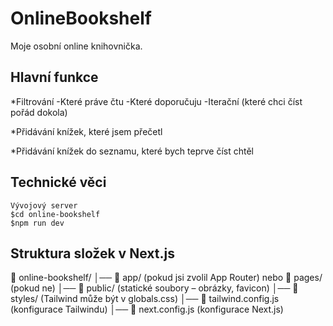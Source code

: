 # OnlineBookshelf

Moje osobní online knihovnička.

## Hlavní funkce

*Filtrování
    -Které práve čtu
    -Které doporučuju
    -Iterační (které chci číst pořád dokola)
    
*Přidávání knížek, které jsem přečetl

*Přidávání knížek do seznamu, které bych teprve číst chtěl

## Technické věci

    Vývojový server
    $cd online-bookshelf
    $npm run dev

## Struktura složek v Next.js

📂 online-bookshelf/
│── 📂 app/ (pokud jsi zvolil App Router) nebo 📂 pages/ (pokud ne)
│── 📂 public/ (statické soubory – obrázky, favicon)
│── 📂 styles/ (Tailwind může být v globals.css)
│── 📄 tailwind.config.js (konfigurace Tailwindu)
│── 📄 next.config.js (konfigurace Next.js)
